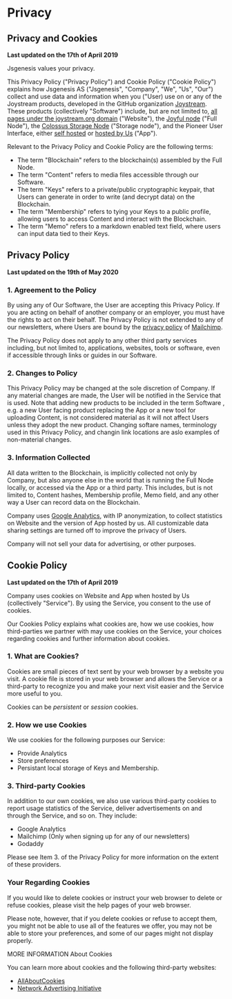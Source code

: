 # Privacy

## Privacy and Cookies

**Last updated on the 17th of April 2019**

Jsgenesis values your privacy.

This Privacy Policy \("Privacy Policy"\) and Cookie Policy \("Cookie Policy"\) explains how Jsgenesis AS \("Jsgenesis", "Company", "We", "Us", "Our"\) collect and use data and information when you \("User\) use on or any of the Joystream products, developed in the GitHub organization [Joystream](https://github.com/JoyStream). These products \(collectively "Software"\) include, but are not limited to, [all pages under the joystream.org domain](https://www.joystream.org/) \("Website"\), the [Joyful node](https://github.com/Joystream/substrate-node-joystream) \("Full Node"\), the [Colossus Storage Node](https://github.com/Joystream/storage-node-joystream) \("Storage node"\), and the Pioneer User Interface, either [self hosted](https://github.com/Joystream/apps) or [hosted by Us](http://testnet.joystream.org/) \("App"\).

Relevant to the Privacy Policy and Cookie Policy are the following terms:

* The term "Blockchain" refers to the blockchain\(s\) assembled by the Full Node.
* The term "Content" refers to media files accessible through our Software.
* The term "Keys" refers to a private/public cryptographic keypair, that Users can generate in order to write \(and decrypt data\) on the Blockchain.
* The term "Membership" refers to tying your Keys to a public profile, allowing users to access Content and interact with the Blockchain.
* The term "Memo" refers to a markdown enabled text field, where users can input data tied to their Keys.

## Privacy Policy

**Last updated on the 19th of May 2020**

### 1. Agreement to the Policy

By using any of Our Software, the User are accepting this Privacy Policy. If you are acting on behalf of another company or an employer, you must have the rights to act on their behalf. The Privacy Policy is not extended to any of our newsletters, where Users are bound by the [privacy policy](https://mailchimp.com/legal/privacy/) of [Mailchimp](https://mailchimp.com/).

The Privacy Policy does not apply to any other third party services including, but not limited to, applications, websites, tools or software, even if accessible through links or guides in our Software.

### 2. Changes to Policy

This Privacy Policy may be changed at the sole discretion of Company. If any material changes are made, the User will be notified in the Service that is used. Note that adding new products to be included in the term Software , e.g. a new User facing product replacing the App or a new tool for uploading Content, is not considered material as it will not affect Users unless they adopt the new product. Changing softare names, terminology used in this Privacy Policy, and changin link locations are aslo examples of non-material changes.

### 3. Information Collected

All data written to the Blockchain, is implicitly collected not only by Company, but also anyone else in the world that is running the Full Node locally, or accessed via the App or a third party. This includes, but is not limited to, Content hashes, Membership profile, Memo field, and any other way a User can record data on the Blockchain.

Company uses [Google Analytics](https://marketingplatform.google.com/about/analytics/), with IP anonymization, to collect statistics on Website and the version of App hosted by us. All customizable data sharing settings are turned off to improve the privacy of Users.

Company will not sell your data for advertising, or other purposes.

## Cookie Policy

**Last updated on the 17th of April 2019**

Company uses cookies on Website and App when hosted by Us \(collectively "Service"\). By using the Service, you consent to the use of cookies.

Our Cookies Policy explains what cookies are, how we use cookies, how third-parties we partner with may use cookies on the Service, your choices regarding cookies and further information about cookies.

### 1. What are Cookies?

Cookies are small pieces of text sent by your web browser by a website you visit. A cookie file is stored in your web browser and allows the Service or a third-party to recognize you and make your next visit easier and the Service more useful to you.

Cookies can be _persistent_ or _session_ cookies.

### 2. How we use Cookies

We use cookies for the following purposes our Service:

* Provide Analytics
* Store preferences
* Persistant local storage of Keys and Membership.

### 3. Third-party Cookies

In addition to our own cookies, we also use various third-party cookies to report usage statistics of the Service, deliver advertisements on and through the Service, and so on. They include:

* Google Analytics
* Mailchimp \(Only when signing up for any of our newsletters\)
* Godaddy

Please see Item 3. of the Privacy Policy for more information on the extent of these providers.

### Your Regarding Cookies

If you would like to delete cookies or instruct your web browser to delete or refuse cookies, please visit the help pages of your web browser.

Please note, however, that if you delete cookies or refuse to accept them, you might not be able to use all of the features we offer, you may not be able to store your preferences, and some of our pages might not display properly.

MORE INFORMATION About Cookies

You can learn more about cookies and the following third-party websites:

* [AllAboutCookies](http://www.allaboutcookies.org/)
* [Network Advertising Initiative](http://www.networkadvertising.org/)

